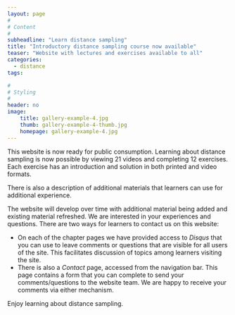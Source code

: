 ```yaml
---
layout: page
#
# Content
#
subheadline: "Learn distance sampling"
title: "Introductory distance sampling course now available"
teaser: "Website with lectures and exercises available to all"
categories:
  - distance
tags:

#
# Styling
#
header: no
image:
    title: gallery-example-4.jpg
    thumb: gallery-example-4-thumb.jpg
    homepage: gallery-example-4.jpg
---
```


This website is now ready for public consumption.  Learning about distance sampling is now possible by viewing 21 videos and completing 12 exercises.  Each exercise has an introduction and solution in both printed and video formats.

There is also a description of additional materials that learners can use for additional experience.

The website will develop over time with additional material being added and existing material refreshed.  We are interested in your experiences and questions.  There are two ways for learners to contact us on this website:

* On each of the chapter pages we have provided access to *Disqus* that you can use to leave comments or questions that are visible for all users of the site.  This facilitates discussion of topics among learners visiting the site.
* There is also a *Contact* page, accessed from the navigation bar.  This page contains a form that you can complete to send your comments/questions to the website team.  We are happy to receive your comments via either mechanism.

Enjoy learning about distance sampling.
